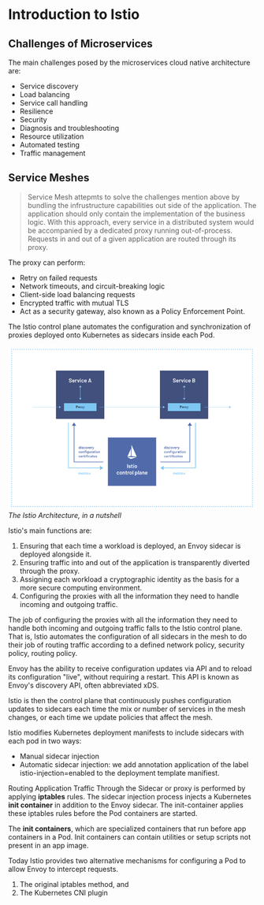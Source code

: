 # Introduction to Istio

## Challenges of Microservices
The main challenges posed by the microservices cloud native architecture are:
- Service discovery
- Load balancing
- Service call handling
- Resilience
- Security
- Diagnosis and troubleshooting
- Resource utilization
- Automated testing
- Traffic management

## Service Meshes
> Service Mesh attepmts to solve the challenges mention above by bundling the infrustructure capabilities out side of the application. The application should only contain the implementation of the business logic.
With this approach, every service in a distributed system would be accompanied by a dedicated proxy running out-of-process. Requests in and out of a given application are routed through its proxy.

The proxy can perform:
- Retry on failed requests
- Network timeouts, and circuit-breaking logic
- Client-side load balancing requests
- Encrypted traffic with mutual TLS
- Act as a security gateway, also known as a Policy Enforcement Point.

The Istio control plane automates the configuration and synchronization of proxies deployed onto Kubernetes as sidecars inside each Pod.

![alt text](istio-image.png)
*The Istio Architecture, in a nutshell*

Istio's main functions are:
1. Ensuring that each time a workload is deployed, an Envoy sidecar is deployed alongside it.
2. Ensuring traffic into and out of the application is transparently diverted through the proxy.
3. Assigning each workload a cryptographic identity as the basis for a more secure computing environment.
4. Configuring the proxies with all the information they need to handle incoming and outgoing traffic.

The job of configuring the proxies with all the information they need to handle both incoming and outgoing traffic falls to the Istio control plane. That is, Istio automates the configuration of all sidecars in the mesh to do their job of routing traffic according to a defined network policy, security policy, routing policy.

Envoy has the ability to receive configuration updates via API and to reload its configuration "live", without requiring a restart. This API is known as Envoy's discovery API, often abbreviated xDS.

Istio is then the control plane that continuously pushes configuration updates to sidecars each time the mix or number of services in the mesh changes, or each time we update policies that affect the mesh.

Istio modifies Kubernetes deployment manifests to include sidecars with each pod in two ways:
- Manual sidecar injection
- Automatic sidecar injection: we add annotation application of the label istio-injection=enabled to the deployment template manifiest.

Routing Application Traffic Through the Sidecar or proxy is performed by applying **iptables** rules. The sidecar injection process injects a Kubernetes **init container** in addition to the Envoy sidecar. The init-container applies these iptables rules before the Pod containers are started.

 The **init containers**, which are specialized containers that run before app containers in a Pod. Init containers can contain utilities or setup scripts not present in an app image.

Today Istio provides two alternative mechanisms for configuring a Pod to allow Envoy to intercept requests. 
1. The original iptables method, and 
2. The Kubernetes CNI plugin

